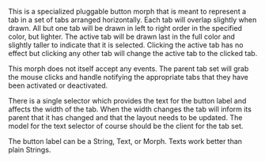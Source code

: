 This is a specialized pluggable button morph that is meant to represent a tab in a set of tabs arranged horizontally.  Each tab will overlap slightly when drawn.  All but one tab will be drawn in left to right order in the specified color, but lighter.  The active tab will be drawn last in the full color and slightly taller to indicate that it is selected.  Clicking the active tab has no effect but clicking any other tab will change the active tab to the clicked tab.

This morph does not itself accept any events.  The parent tab set will grab the mouse clicks and handle notifying the appropriate tabs that they have been activated or deactivated.

There is a single selector which provides the text for the button label and affects the width of the tab.  When the width changes the tab will inform its parent that it has changed and that the layout needs to be updated.  The model for the text selector of course should be the client for the tab set.

The button label can be a String, Text, or Morph.  Texts work better than plain Strings.